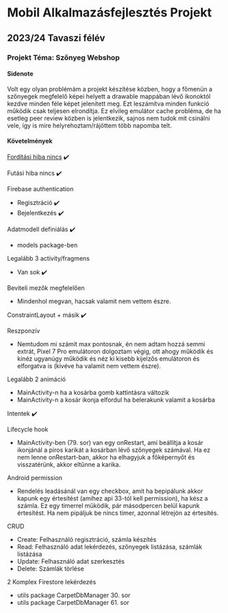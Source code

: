 # Mobil Alkalmazásfejlesztés Projekt
## 2023/24 Tavaszi félév
### Projekt Téma: Szőnyeg Webshop

#### Sidenote

Volt egy olyan problémám a projekt készítése közben, hogy a főmenün a szőnyegek megfelelő képei helyett a drawable mappában lévő ikonoktól kezdve minden féle képet jelenített meg. Ezt leszámítva minden funkció működik csak teljesen elrondítja. Ez elvileg emulátor cache probléma, de ha esetleg peer review közben is jelentkezik, sajnos nem tudok mit csinálni vele, így is mire helyrehoztam/rájöttem több napomba telt.

#### Követelmények

<ins>Fordítási hiba nincs</ins> :heavy_check_mark:

Futási hiba nincs :heavy_check_mark:


Firebase authentication
- Regisztráció :heavy_check_mark:
- Bejelentkezés :heavy_check_mark:


Adatmodell definiálás :heavy_check_mark:
- models package-ben


Legalább 3 activity/fragmens
- Van sok :heavy_check_mark:


Beviteli mezők megfelelően
- Mindenhol megvan, hacsak valamit nem vettem észre.


ConstraintLayout + másik :heavy_check_mark:


Reszponzív
- Nemtudom mi számít max pontosnak, én nem adtam hozzá semmi extrát, Pixel 7 Pro emulátoron dolgoztam végig, ott ahogy működik és kinéz ugyanúgy működik és néz ki kisebb      kijelzős emulátoron és elforgatva is (kivéve ha valamit nem vettem észre).


Legalább 2 animáció
- MainActivity-n ha a kosárba gomb kattintásra változik
- MainActivity-n a kosár ikonja elfordul ha belerakunk valamit a kosárba


Intentek :heavy_check_mark:


Lifecycle hook
-  MainActivity-ben (79. sor) van egy onRestart, ami beállítja a kosár ikonjánál a piros karikát a kosárban lévő szőnyegek számával. Ha ez nem lenne onRestart-ban, akkor ha    elhagyjuk a főképernyőt és visszatérünk, akkor eltűnne a karika.


Android permission
- Rendelés leadásánál van egy checkbox, amit ha bepipálunk akkor kapunk egy értesítést (amihez api 33-tól kell permission), ha kész a számla. Ez egy timerrel működik, pár     másodpercen belül kapunk értesítést. Ha nem pipáljuk be nincs timer, azonnal létrejön az értesítés.


CRUD
- Create: Felhasználó regisztráció, számla készítés
- Read: Felhasználó adat lekérdezés, szőnyegek listázása, számlák listázása
- Update: Felhasználó adat szerkesztés
- Delete: Számlák törlése


2 Komplex Firestore lekérdezés
- utils package CarpetDbManager 30. sor
- utils package CarpetDbManager 61. sor
